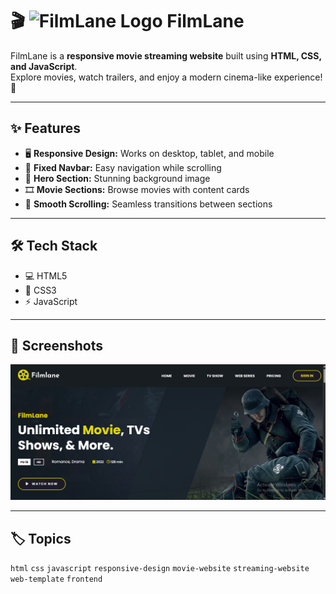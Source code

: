 # 🎬 ![FilmLane Logo](images/logo.png) FilmLane

FilmLane is a **responsive movie streaming website** built using **HTML, CSS, and JavaScript**.  
Explore movies, watch trailers, and enjoy a modern cinema-like experience! 🍿

---

## ✨ Features

- 🖥️ **Responsive Design:** Works on desktop, tablet, and mobile  
- 📌 **Fixed Navbar:** Easy navigation while scrolling  
- 🌄 **Hero Section:** Stunning background image  
- 🎞️ **Movie Sections:** Browse movies with content cards  
- 🔄 **Smooth Scrolling:** Seamless transitions between sections  

---

## 🛠️ Tech Stack

- 💻 HTML5  
- 🎨 CSS3  
- ⚡ JavaScript  

---

## 📸 Screenshots

![Preview](images/ss1.png)

---

## 🏷️ Topics

`html` `css` `javascript` `responsive-design` `movie-website` `streaming-website` `web-template` `frontend`
